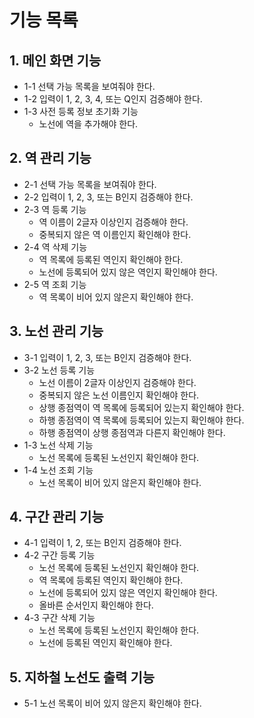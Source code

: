# 기능 목록

## 1. 메인 화면 기능

- 1-1 선택 가능 목록을 보여줘야 한다.
- 1-2 입력이 1, 2, 3, 4, 또는 Q인지 검증해야 한다.
- 1-3 사전 등록 정보 초기화 기능
    - 노선에 역을 추가해야 한다.

## 2. 역 관리 기능

- 2-1 선택 가능 목록을 보여줘야 한다.
- 2-2 입력이 1, 2, 3, 또는 B인지 검증해야 한다.
- 2-3 역 등록 기능
    - 역 이름이 2글자 이상인지 검증해야 한다.
    - 중복되지 않은 역 이름인지 확인해야 한다.
- 2-4 역 삭제 기능
    - 역 목록에 등록된 역인지 확인해야 한다.
    - 노선에 등록되어 있지 않은 역인지 확인해야 한다.
- 2-5 역 조회 기능
    - 역 목록이 비어 있지 않은지 확인해야 한다.

## 3. 노선 관리 기능

- 3-1 입력이 1, 2, 3, 또는 B인지 검증해야 한다.
- 3-2 노선 등록 기능
    - 노선 이름이 2글자 이상인지 검증해야 한다.
    - 중복되지 않은 노선 이름인지 확인해야 한다.
    - 상행 종점역이 역 목록에 등록되어 있는지 확인해야 한다.
    - 하행 종점역이 역 목록에 등록되어 있는지 확인해야 한다.
    - 하행 종점역이 상행 종점역과 다른지 확인해야 한다.
- 1-3 노선 삭제 기능
    - 노선 목록에 등록된 노선인지 확인해야 한다.
- 1-4 노선 조회 기능
    - 노선 목록이 비어 있지 않은지 확인해야 한다.

## 4. 구간 관리 기능

- 4-1 입력이 1, 2, 또는 B인지 검증해야 한다.
- 4-2 구간 등록 기능
    - 노선 목록에 등록된 노선인지 확인해야 한다.
    - 역 목록에 등록된 역인지 확인해야 한다.
    - 노선에 등록되어 있지 않은 역인지 확인해야 한다.
    - 올바른 순서인지 확인해야 한다.
- 4-3 구간 삭제 기능
    - 노선 목록에 등록된 노선인지 확인해야 한다.
    - 노선에 등록된 역인지 확인해야 한다.

## 5. 지하철 노선도 출력 기능

- 5-1 노선 목록이 비어 있지 않은지 확인해야 한다.
